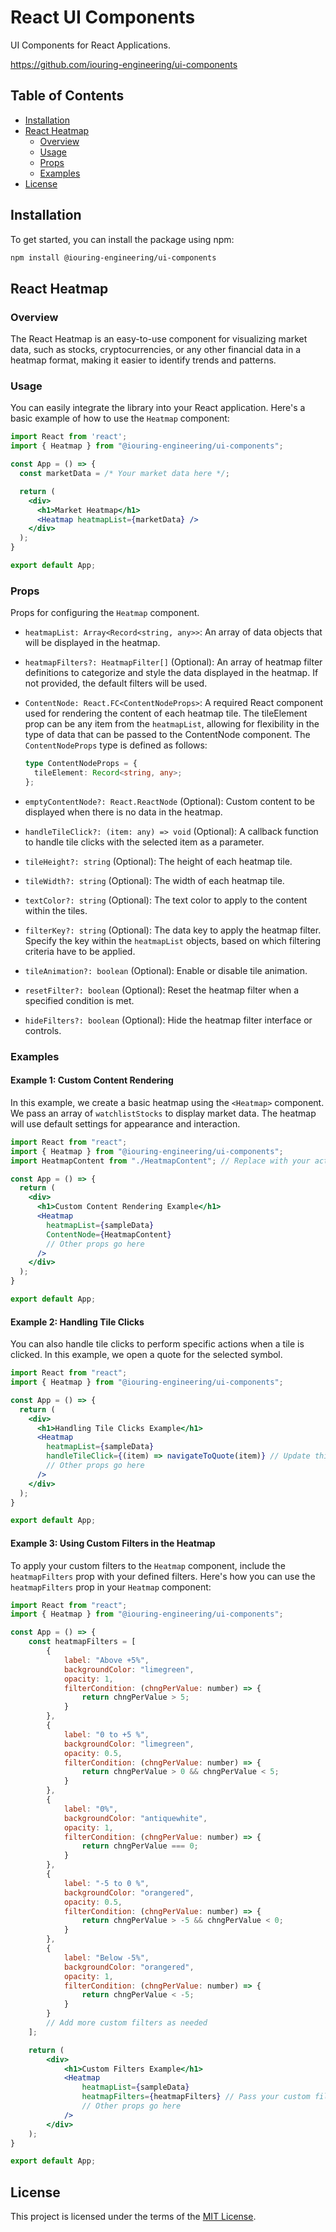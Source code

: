 # React UI Components

UI Components for React Applications.

<https://github.com/iouring-engineering/ui-components>

## Table of Contents

- [Installation](#installation)
- [React Heatmap](#react-heatmap)
  - [Overview](#overview)
  - [Usage](#usage)
  - [Props](#props)
  - [Examples](#examples)
- [License](#license)

## Installation

To get started, you can install the package using npm:

```bash
npm install @iouring-engineering/ui-components
```

## React Heatmap

### Overview

The React Heatmap is an easy-to-use component for visualizing market data, such as stocks, cryptocurrencies, or any other financial data in a heatmap format, making it easier to identify trends and patterns.

### Usage

You can easily integrate the library into your React application. Here's a basic example of how to use the `Heatmap` component:

```jsx
import React from 'react';
import { Heatmap } from "@iouring-engineering/ui-components";

const App = () => {
  const marketData = /* Your market data here */;

  return (
    <div>
      <h1>Market Heatmap</h1>
      <Heatmap heatmapList={marketData} />
    </div>
  );
}

export default App;
```

### Props

Props for configuring the `Heatmap` component.

- `heatmapList: Array<Record<string, any>>`: An array of data objects that will be displayed in the heatmap.

- `heatmapFilters?: HeatmapFilter[]` (Optional): An array of heatmap filter definitions to categorize and style the data displayed in the heatmap. If not provided, the default filters will be used.

- `ContentNode: React.FC<ContentNodeProps>`: A required React component used for rendering the content of each heatmap tile.
The tileElement prop can be any item from the `heatmapList`, allowing for flexibility in the type of data that can be passed to the ContentNode component. The `ContentNodeProps` type is defined as follows:

  ```typescript
  type ContentNodeProps = {
    tileElement: Record<string, any>;
  };
  ```

- `emptyContentNode?: React.ReactNode` (Optional): Custom content to be displayed when there is no data in the heatmap.

- `handleTileClick?: (item: any) => void` (Optional): A callback function to handle tile clicks with the selected item as a parameter.

- `tileHeight?: string` (Optional): The height of each heatmap tile.

- `tileWidth?: string` (Optional): The width of each heatmap tile.

- `textColor?: string` (Optional): The text color to apply to the content within the tiles.

- `filterKey?: string` (Optional): The data key to apply the heatmap filter. Specify the key within the `heatmapList` objects, based on which filtering criteria have to be applied.

- `tileAnimation?: boolean` (Optional): Enable or disable tile animation.

- `resetFilter?: boolean` (Optional): Reset the heatmap filter when a specified condition is met.

- `hideFilters?: boolean` (Optional): Hide the heatmap filter interface or controls.

### Examples

#### Example 1: Custom Content Rendering

In this example, we create a basic heatmap using the `<Heatmap>` component. We pass an array of `watchlistStocks` to display market data. The heatmap will use default settings for appearance and interaction.

```jsx
import React from "react";
import { Heatmap } from "@iouring-engineering/ui-components";
import HeatmapContent from "./HeatmapContent"; // Replace with your actual component to be rendered inside each tile

const App = () => {
  return (
    <div>
      <h1>Custom Content Rendering Example</h1>
      <Heatmap
        heatmapList={sampleData}
        ContentNode={HeatmapContent}
        // Other props go here
      />
    </div>
  );
}

export default App;
```

#### Example 2: Handling Tile Clicks

You can also handle tile clicks to perform specific actions when a tile is clicked. In this example, we open a quote for the selected symbol.

```jsx
import React from "react";
import { Heatmap } from "@iouring-engineering/ui-components";

const App = () => {
  return (
    <div>
      <h1>Handling Tile Clicks Example</h1>
      <Heatmap
        heatmapList={sampleData}
        handleTileClick={(item) => navigateToQuote(item)} // Update this as needed
        // Other props go here
      />
    </div>
  );
}

export default App;
```

#### Example 3: Using Custom Filters in the Heatmap

To apply your custom filters to the `Heatmap` component, include the `heatmapFilters` prop with your defined filters. Here's how you can use the `heatmapFilters` prop in your `Heatmap` component:

```jsx
import React from "react";
import { Heatmap } from "@iouring-engineering/ui-components";

const App = () => {
    const heatmapFilters = [
        {
            label: "Above +5%",
            backgroundColor: "limegreen",
            opacity: 1,
            filterCondition: (chngPerValue: number) => {
                return chngPerValue > 5;
            }
        },
        {
            label: "0 to +5 %",
            backgroundColor: "limegreen",
            opacity: 0.5,
            filterCondition: (chngPerValue: number) => {
                return chngPerValue > 0 && chngPerValue < 5;
            }
        },
        {
            label: "0%",
            backgroundColor: "antiquewhite",
            opacity: 1,
            filterCondition: (chngPerValue: number) => {
                return chngPerValue === 0;
            }
        },
        {
            label: "-5 to 0 %",
            backgroundColor: "orangered",
            opacity: 0.5,
            filterCondition: (chngPerValue: number) => {
                return chngPerValue > -5 && chngPerValue < 0;
            }
        },
        {
            label: "Below -5%",
            backgroundColor: "orangered",
            opacity: 1,
            filterCondition: (chngPerValue: number) => {
                return chngPerValue < -5;
            }
        }
        // Add more custom filters as needed
    ];

    return (
        <div>
            <h1>Custom Filters Example</h1>
            <Heatmap
                heatmapList={sampleData}
                heatmapFilters={heatmapFilters} // Pass your custom filters here
                // Other props go here
            />
        </div>
    );
}

export default App;
```

## License

This project is licensed under the terms of the [MIT License](https://github.com/iouring-engineering/ui-components/blob/main/LICENSE).
